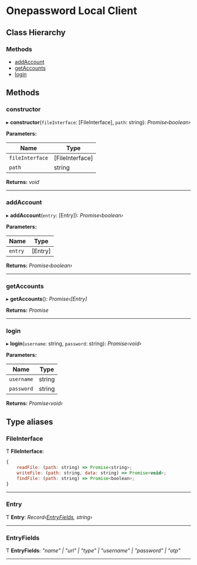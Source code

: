 # Onepassword Local Client

## Class Hierarchy

### Methods

- [addAccount](README.md#addaccount)
- [getAccounts](README.md#getaccounts)
- [login](README.md#login)

## Methods

### constructor

▸ **constructor**(`fileInterface`: [FileInterface], `path`: string): _Promise‹boolean›_

**Parameters:**

| Name            | Type            |
| --------------- | --------------- |
| `fileInterface` | [FileInterface] |
| `path`          | string          |

**Returns:** _void_

---

### addAccount

▸ **addAccount**(`entry`: [Entry]): _Promise‹boolean›_

**Parameters:**

| Name    | Type    |
| ------- | ------- |
| `entry` | [Entry] |

**Returns:** _Promise‹boolean›_

---

### getAccounts

▸ **getAccounts**(): _Promise‹[Entry]_

**Returns:** _Promise_

---

### login

▸ **login**(`username`: string, `password`: string): _Promise‹void›_

**Parameters:**

| Name       | Type   |
| ---------- | ------ |
| `username` | string |
| `password` | string |

**Returns:** _Promise‹void›_

## Type aliases

### FileInterface

Ƭ **FileInterface**:

```javascript
{
    readFile: (path: string) => Promise<string>;
    writeFile: (path: string, data: string) => Promise<void>;
    findFile: (path: string) => Promise<boolean>;
}
```

---

### Entry

Ƭ **Entry**: _Record‹[EntryFields](README.md#entryfields), string›_

---

### EntryFields

Ƭ **EntryFields**: _"name" | "url" | "type" | "username" | "password" | "otp"_

---
